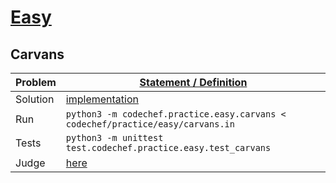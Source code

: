 # [Easy](https://www.codechef.com/problems/easy)
## Carvans
|Problem|[Statement / Definition](https://www.codechef.com/problems/CARVANS)|
|---|---|
|Solution|[implementation](carvans.py#L1-L11) |
|Run|`python3 -m codechef.practice.easy.carvans < codechef/practice/easy/carvans.in`|
|Tests|`python3 -m unittest test.codechef.practice.easy.test_carvans`|
|Judge| [here](https://www.codechef.com/viewsolution/29640802)
